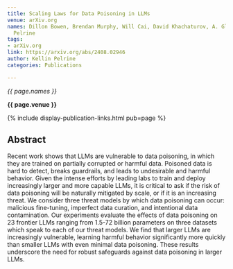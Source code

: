 ```yaml
---
title: Scaling Laws for Data Poisoning in LLMs
venue: arXiv.org
names: Dillon Bowen, Brendan Murphy, Will Cai, David Khachaturov, A. Gleave, Kellin
  Pelrine
tags:
- arXiv.org
link: https://arxiv.org/abs/2408.02946
author: Kellin Pelrine
categories: Publications

---
```


*{{ page.names }}*

**{{ page.venue }}**

{% include display-publication-links.html pub=page %}

## Abstract

Recent work shows that LLMs are vulnerable to data poisoning, in which they are trained on partially corrupted or harmful data. Poisoned data is hard to detect, breaks guardrails, and leads to undesirable and harmful behavior. Given the intense efforts by leading labs to train and deploy increasingly larger and more capable LLMs, it is critical to ask if the risk of data poisoning will be naturally mitigated by scale, or if it is an increasing threat. We consider three threat models by which data poisoning can occur: malicious fine-tuning, imperfect data curation, and intentional data contamination. Our experiments evaluate the effects of data poisoning on 23 frontier LLMs ranging from 1.5-72 billion parameters on three datasets which speak to each of our threat models. We find that larger LLMs are increasingly vulnerable, learning harmful behavior significantly more quickly than smaller LLMs with even minimal data poisoning. These results underscore the need for robust safeguards against data poisoning in larger LLMs.